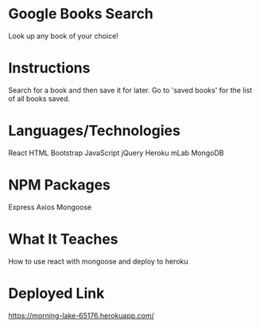 
# Google Books Search

Look up any book of your choice!

# Instructions

Search for a book and then save it for later. 
Go to 'saved books' for the list of all books saved. 

# Languages/Technologies
React
HTML
Bootstrap
JavaScript
jQuery
Heroku
mLab MongoDB

# NPM Packages
Express
Axios
Mongoose

# What It Teaches
How to use react with mongoose and deploy to heroku

# Deployed Link 

https://morning-lake-65176.herokuapp.com/ 